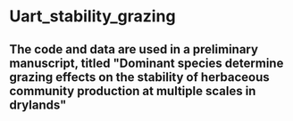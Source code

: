 # Uart_stability_grazing
## The code and data are used in a preliminary manuscript, titled "Dominant species determine grazing effects on the stability of herbaceous community production at multiple scales in drylands"
